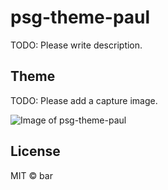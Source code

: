 # psg-theme-paul

TODO: Please write description.

## Theme

TODO: Please add a capture image.

![Image of psg-theme-paul](https://octodex.github.com/images/yaktocat.png)

## License

MIT © bar
